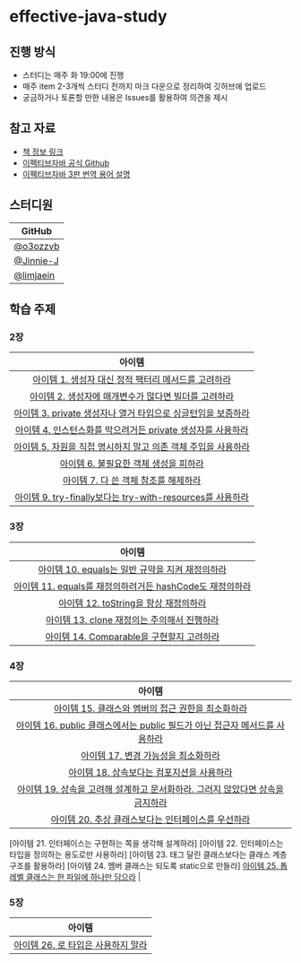# effective-java-study
## 진행 방식  
- 스터디는 매주 화 19:00에 진행
- 매주 item 2-3개씩 스터디 전까지 마크 다운으로 정리하여 깃허브에 업로드
- 궁금하거나 토론할 만한 내용은 Issues를 활용하여 의견을 제시

## 참고 자료
- [책 정보 링크](https://www.aladin.co.kr/shop/wproduct.aspx?ItemId=171196410)
- [이펙티브자바 공식 Github](https://github.com/WegraLee/effective-java-3e-source-code)
- [이펙티브자바 3판 번역 용어 설명](https://docs.google.com/document/d/1Nw-_FJKre9x7Uy6DZ0NuAFyYUCjBPCpINxqrP0JFuXk/edit)


##  스터디원
|  GitHub                                         |
|  ---------------------------------------------- |
|  [@o3ozzvb](https://github.com/o3ozzvb)|
|  [@Jinnie-J](https://github.com/Jinnie-J) |
|  [@limjaein](https://github.com/limjaein) |


## 학습 주제
### 2장
| 아이템 
:---: |
[아이템 1. 생성자 대신 정적 팩터리 메서드를 고려하라](https://github.com/Jinnie-J/effective-java-study/blob/main/02장/아이템_01/생성자_대신_정적_팩터리_메서드를_고려하라.md) |
[아이템 2. 생성자에 매개변수가 많다면 빌더를 고려하라](https://github.com/Jinnie-J/effective-java-study/blob/main/02장/아이템_02/생성자에_매개변수가_많다면_빌더를_고려하라.md) | 
[아이템 3. private 생성자나 열거 타입으로 싱글턴임을 보증하라](https://github.com/Jinnie-J/effective-java-study/blob/main/02장/아이템_03/private_생성자나_열거_타입으로_싱글턴임을_보증하라.md) |
[아이템 4. 인스턴스화를 막으려거든 private 생성자를 사용하라](https://github.com/Jinnie-J/effective-java-study/blob/main/02장/아이템_04/인스턴스화를_막으려거든_private_생성자를_사용하라.md) | 
[아이템 5. 자원을 직접 명시하지 말고 의존 객체 주입을 사용하라](https://github.com/Jinnie-J/effective-java-study/blob/main/02장/아이템_05/자원을_직접_명시하지_말고_의존_객체_주입을_사용하라.md) | 
[아이템 6. 불필요한 객체 생성을 피하라](https://github.com/Jinnie-J/effective-java-study/blob/main/02장/아이템_06/불필요한_객체_생성을_피하라.md)|
[아이템 7. 다 쓴 객체 참조를 해제하라](https://github.com/Jinnie-J/effective-java-study/blob/main/02장/아이템_07/다_쓴_객체_참조를_해제하라.md) |
[아이템 9. try-finally보다는 try-with-resources를 사용하라](https://github.com/Jinnie-J/effective-java-study/blob/main/02장/아이템_09/try-finally보다는_try-with-resources를_사용하라.md) |

### 3장
| 아이템
:---: |
[아이템 10. equals는 일반 규약을 지켜 재정의하라](https://github.com/Jinnie-J/effective-java-study/blob/main/02장/아이템_10/equals는_일반_규약을_지켜_재정의하라.md) |
[아이템 11. equals를 재정의하려거든 hashCode도 재정의하라](https://github.com/Jinnie-J/effective-java-study/blob/main/02장/아이템_11/equals를_재정의하려거든_hashCode도_재정의하라.md) |
[아이템 12. toString을 항상 재정의하라](https://github.com/Jinnie-J/effective-java-study/blob/main/03장/아이템_12/toString을_항상_재정의하라.md) |
[아이템 13. clone 재정의는 주의해서 진행하라](https://github.com/Jinnie-J/effective-java-study/blob/main/03장/아이템_13/clone_재정의는_주의해서_진행하라.md) |
[아이템 14. Comparable을 구현할지 고려하라](https://github.com/Jinnie-J/effective-java-study/blob/main/03장/아이템_14/Comparable을_구현할지_고려하라.md) |

### 4장
| 아이템
:---: |
[아이템 15. 클래스와 멤버의 접근 권한을 최소화하라](https://github.com/Jinnie-J/effective-java-study/blob/main/04장/아이템_15/클래스와_멤버의_접근_권한을_최소화하라.md) |
[아이템 16. public 클래스에서는 public 필드가 아닌 접근자 메서드를 사용하라](https://github.com/Jinnie-J/effective-java-study/blob/main/04장/아이템_16/public_클래스에서는_public_필드가_아닌_접근자_메서드를_사용하라.md) |
[아이템 17. 변경 가능성을 최소화하라](https://github.com/Jinnie-J/effective-java-study/blob/main/04장/아이템_17/변경_가능성을_최소화하라.md) |
[아이템 18. 상속보다는 컴포지션을 사용하라](https://github.com/Jinnie-J/effective-java-study/blob/main/04장/아이템_18/상속보다는_컴포지션을_사용하라.md) |
[아이템 19. 상속을 고려해 설계하고 문서화하라. 그러지 않았다면 상속을 금지하라](https://github.com/Jinnie-J/effective-java-study/blob/main/04장/아이템_19/상속을_고려해_설계하고_문서화하라_그러지_않았다면_상속을_금지하라.md) |
[아이템 20. 추상 클래스보다는 인터페이스를 우선하라](https://github.com/Jinnie-J/effective-java-study/blob/main/04장/아이템_20/추상_클래스보다는_인터페이스를_우선하라.md) |
[아이템 21. 인터페이스는 구현하는 쪽을 생각해 설계하라]
[아이템 22. 인터페이스는 타입을 정의하는 용도로만 사용하라]
[아이템 23. 태그 달린 클래스보다는 클래스 계층구조를 활용하라]
[아이템 24. 멤버 클래스는 되도록 static으로 만들라]
[아이템 25. 톱레벨 클래스는 한 파일에 하나만 담으라](ttps://github.com/Jinnie-J/effective-java-study/blob/main/04장/아이템_25/톱레벨_클래스는_한_파일에_하나만_담으라.md) |

### 5장
| 아이템
:---: |
[아이템 26. 로 타입은 사용하지 말라](ttps://github.com/Jinnie-J/effective-java-study/blob/main/05장/아이템_26/로_타입은_사용하지_말라.md)|